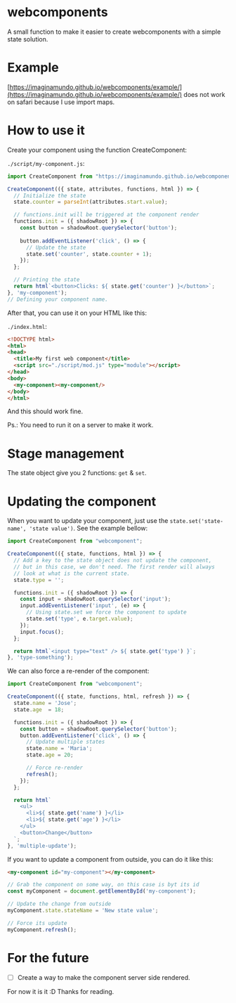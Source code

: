 # webcomponents

A small function to make it easier to create webcomponents with a simple state solution.

# Example

[https://imaginamundo.github.io/webcomponents/example/](https://imaginamundo.github.io/webcomponents/example/)
does not work on safari because I use import maps.

# How to use it

Create your component using the function CreateComponent:

`./script/my-component.js`:
```javascript
import CreateComponent from "https://imaginamundo.github.io/webcomponents/mod.js";

CreateComponent(({ state, attributes, functions, html }) => {
  // Initialize the state
  state.counter = parseInt(attributes.start.value);

  // functions.init will be triggered at the component render
  functions.init = ({ shadowRoot }) => {
    const button = shadowRoot.querySelector('button');
    
    button.addEventListener('click', () => {
      // Update the state
      state.set('counter', state.counter + 1);
    });
  };

  // Printing the state
  return html`<button>Clicks: ${ state.get('counter') }</button>`;
}, 'my-component');
// Defining your component name.
```

After that, you can use it on your HTML like this:

`./index.html`:
```html
<!DOCTYPE html>
<html>
<head>
  <title>My first web component</title>
  <script src="./script/mod.js" type="module"></script>
</head>
<body>
  <my-component><my-component/>
</body>
</html>
```

And this should work fine.

Ps.: You need to run it on a server to make it work.

# Stage management

The state object give you 2 functions: `get` & `set`.

# Updating the component

When you want to update your component, just use the `state.set('state-name', 'state value')`. See the example bellow:

```javascript
import CreateComponent from "webcomponent";

CreateComponent(({ state, functions, html }) => {
  // Add a key to the state object does not update the component,
  // but in this case, we don't need. The first render will always
  // look at what is the current state.
  state.type = '';

  functions.init = ({ shadowRoot }) => {
    const input = shadowRoot.querySelector('input');
    input.addEventListener('input', (e) => {
      // Using state.set we force the component to update
      state.set('type', e.target.value);
    });
    input.focus();
  };

  return html`<input type="text" /> ${ state.get('type') }`;
}, 'type-something');
```

We can also force a re-render of the component:

```javascript
import CreateComponent from "webcomponent";

CreateComponent(({ state, functions, html, refresh }) => {
  state.name = 'Jose';
  state.age  = 18; 

  functions.init = ({ shadowRoot }) => {
    const button = shadowRoot.querySelector('button');
    button.addEventListener('click', () => {
      // Update multiple states
      state.name = 'Maria';
      state.age = 20;

      // Force re-render
      refresh();
    });
  };

  return html`
    <ul>
      <li>${ state.get('name') }</li>
      <li>${ state.get('age') }</li>
    </ul>
    <button>Change</button>
  `;
}, 'multiple-update');
```

If you want to update a component from outside, you can do it like this:

```html
<my-component id="my-component"></my-component>
```

```javascript
// Grab the component on some way, on this case is byt its id
const myComponent = document.getElementById('my-component');

// Update the change from outside
myComponent.state.stateName = 'New state value';

// Force its update
myComponent.refresh();
```

# For the future

- [ ] Create a way to make the component server side rendered.

For now it is it :D Thanks for reading.